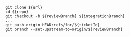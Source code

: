     git clone ${url}
    cd ${repo}
    git checkout -b ${reviewBranch} ${integrationBranch}
    ...
    git push origin HEAD:refs/for/${ticketId}
    git branch --set-upstream-to=origin/${reviewBranch}

